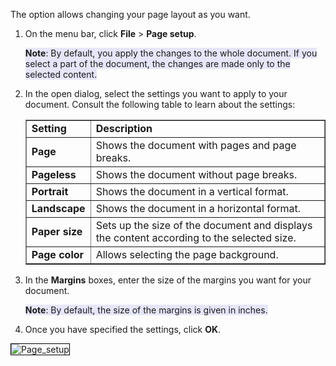 The option allows changing your page layout as you want.

<ol style="list-style:decimal">
<li>On the menu bar, click <b>File</b> > <b>Page setup</b>.</li>

<span style="background-color:#E6E6FA"><b>Note</b>: By default, you apply the changes to the whole document. If you select a part of the document, the changes are made only to the selected content.</span> 

<li>In the open dialog, select the settings you want to apply to your document. Consult the following table to learn about the settings:</li>
 
<table border="1">
<tr><td><b>Setting</b></td><td><b>Description</b></td></tr>
<tr><td><b>Page<b></td><td>Shows the document with pages and page breaks.</td></tr>
<tr><td><b>Pageless<b></td><td>Shows the document without page breaks.</td></tr>
<tr><td><b>Portrait<b></td><td>Shows the document in a vertical format.</td></tr>
<tr><td><b>Landscape<b></td><td>Shows the document in a horizontal format.</td></tr>
<tr><td><b>Paper size<b></td><td>Sets up the size of the document and displays the content according to the selected size.</td></tr>
<tr><td><b>Page color<b></td><td>Allows selecting the page background.</td></tr>
</table>

<li>In the <b>Margins</b> boxes, enter the size of the margins you want for your document.</li>

<span style="background-color:#E6E6FA"><b>Note</b>: By default, the size of the margins is given in inches.</span>

<li>Once you have specified the settings, click <b>OK</b>.</li>
</ol>

   <img style="border:1px solid#000000" src="/src/img/page_setup.jpg" alt="Page_setup">


